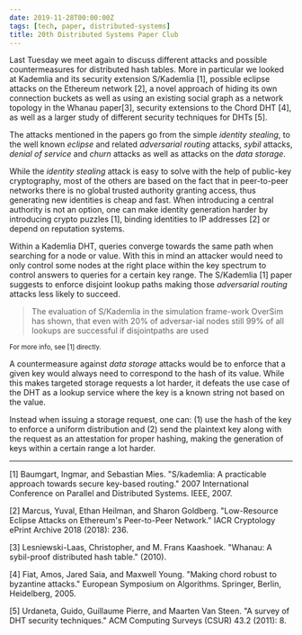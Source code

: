```yaml
---
date: 2019-11-28T00:00:00Z
tags: [tech, paper, distributed-systems]
title: 20th Distributed Systems Paper Club
---
```


Last Tuesday we meet again to discuss different attacks and possible
countermeasures for distributed hash tables. More in particular we looked at
Kademlia and its security extension S/Kademlia [1], possible eclipse attacks on
the Ethereum network [2], a novel approach of hiding its own connection buckets
as well as using an existing social graph as a network topology in the Whanau
paper[3], security extensions to the Chord DHT [4], as well as a larger study of
different security techniques for DHTs [5].

The attacks mentioned in the papers go from the simple *identity stealing*, to
the well known *eclipse* and related *adversarial routing* attacks, *sybil*
attacks, *denial of service* and *churn* attacks as well as attacks on the *data
storage*.

While the *identity stealing* attack is easy to solve with the help of
public-key cryptography, most of the others are based on the fact that in
peer-to-peer networks there is no global trusted authority granting access, thus
generating new identities is cheap and fast. When introducing a central
authority is not an option, one can make identity generation harder by
introducing crypto puzzles [1], binding identities to IP addresses [2] or depend
on reputation systems.

Within a Kademlia DHT, queries converge towards the same path when searching for
a node or value. With this in mind an attacker would need to only control some
nodes at the right place within the key spectrum to control answers to queries
for a certain key range. The S/Kademlia [1] paper suggests to enforce disjoint
lookup paths making those *adversarial routing* attacks less likely to succeed.

> The evaluation of S/Kademlia in the simulation frame-work OverSim has shown,
> that even with 20% of adversar-ial nodes still 99% of all lookups are
> successful if disjointpaths are used

<small>For more info, see [1] directly.</small>

A countermeasure against *data storage* attacks would be to enforce that a given
key would always need to correspond to the hash of its value. While this makes
targeted storage requests a lot harder, it defeats the use case of the DHT as a
lookup service where the key is a known string not based on the value.

Instead when issuing a storage request, one can: (1) use the hash of the key to
enforce a uniform distribution and (2) send the plaintext key along with the
request as an attestation for proper hashing, making the generation of keys
within a certain range a lot harder.

---

[1] Baumgart, Ingmar, and Sebastian Mies. "S/kademlia: A practicable approach
towards secure key-based routing." 2007 International Conference on Parallel and
Distributed Systems. IEEE, 2007.

[2] Marcus, Yuval, Ethan Heilman, and Sharon Goldberg. "Low-Resource Eclipse
Attacks on Ethereum's Peer-to-Peer Network." IACR Cryptology ePrint Archive 2018
(2018): 236.

[3] Lesniewski-Laas, Christopher, and M. Frans Kaashoek. "Whanau: A sybil-proof
distributed hash table." (2010).

[4] Fiat, Amos, Jared Saia, and Maxwell Young. "Making chord robust to byzantine
attacks." European Symposium on Algorithms. Springer, Berlin, Heidelberg, 2005.

[5] Urdaneta, Guido, Guillaume Pierre, and Maarten Van Steen. "A survey of DHT
security techniques." ACM Computing Surveys (CSUR) 43.2 (2011): 8.
